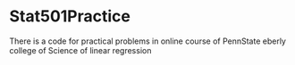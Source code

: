 # Stat501Practice
There is a code for practical problems in online course of PennState eberly college of Science of linear regression
